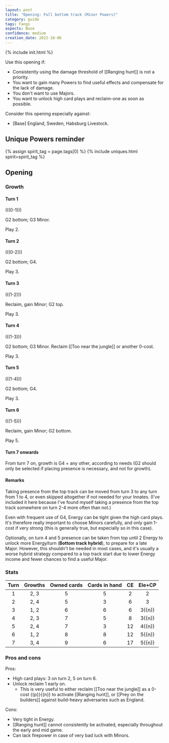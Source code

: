 ```yaml
---  
layout: post  
title: "Opening: Full bottom track (Minor Powers)"  
category: guide  
tags: Fangs
aspects: Base
confidence: medium
creation_date: 2022-10-06
---
```

{% include init.html %}

Use this opening if:

- Consistently using the damage threshold of [[Ranging hunt]] is not a priority.
- You want to gain many Powers to find useful effects and compensate for the lack of damage.
- You don't want to use Majors.
- You want to unlock high card plays and reclaim-one as soon as possible.

Consider this opening especially against:

- [Base] England, Sweden, Habsburg Livestock.

## Unique Powers reminder

{% assign spirit_tag = page.tags[0] %}
{% include uniques.html spirit=spirit_tag %}

## Opening

### Growth

#### Turn 1

(((0-1)))

G2 bottom; G3 Minor.

Play 2.


#### Turn 2

(((0-2)))

G2 bottom; G4.

Play 3.


#### Turn 3

(((1-2)))

Reclaim, gain Minor; G2 top.

Play 3.


#### Turn 4

(((1-3)))

G2 bottom; G3 Minor. Reclaim [[Too near the jungle]] or another 0-cost.

Play 3.

#### Turn 5

(((1-4)))

G2 bottom; G4.

Play 3.

#### Turn 6

(((1-5)))

Reclaim, gain Minor; G2 bottom. 

Play 5.

#### Turn 7 onwards

From turn 7 on, growth is G4 + any other, according to needs (G2 should only be selected if placing presence is necessary, and not for growth).

#### Remarks

Taking presence from the top track can be moved from turn 3 to any turn from 1 to 4, or even skipped altogether if not needed for your Innates. (I've included it here because I've found myself taking a presence from the top track somewhere on turn 2-4 more often than not.)

Even with frequent use of G4, Energy can be tight given the high card plays. It's therefore really important to choose Minors carefully, and only gain 1-cost if very strong (this is generally true, but especially so in this case).

Optionally, on turn 4 and 5 presence can be taken from top until 2 Energy to unlock more Energy/turn (**Bottom track hybrid**), to prepare for a late Major. However, this shouldn't be needed in most cases, and it's usually a worse hybrid strategy compared to a top track start due to lower Energy income and fewer chances to find a useful Major.

### Stats

Turn | Growths | Owned cards | Cards in hand | CE | Ele+CP
:--: | :--: | :--: | :--: | :--: | :--:
1 | 2, 3 |   5   | 5 |  2  | 2
2 | 2, 4 |   5   | 3 |  6  | 3
3 | 1, 2 |   6   | 6 |  6  | 3{{n}}
4 | 2, 3 |   7   | 5 |  8  | 3{{n}}
5 | 2, 4 |   7   | 3 | 12  | 4{{n}}
6 | 1, 2 |   8   | 8 | 12  | 5{{n}}
7 | 3, 4 |   9   | 6 | 17  | 5{{n}}

### Pros and cons

Pros:

-   High card plays: 3 on turn 2, 5 on turn 6.
-   Unlock reclaim 1 early on.
	-   This is very useful to either reclaim [[Too near the jungle]] as a 0-cost {{p}}{{n}} to activate [[Ranging hunt]], or [[Prey on the builders]] against build-heavy adversaries such as England.

Cons:

- Very tight in Energy.
- [[Ranging hunt]] cannot consistently be activated, especially throughout the early and mid game.
- Can lack firepower in case of very bad luck with Minors.

